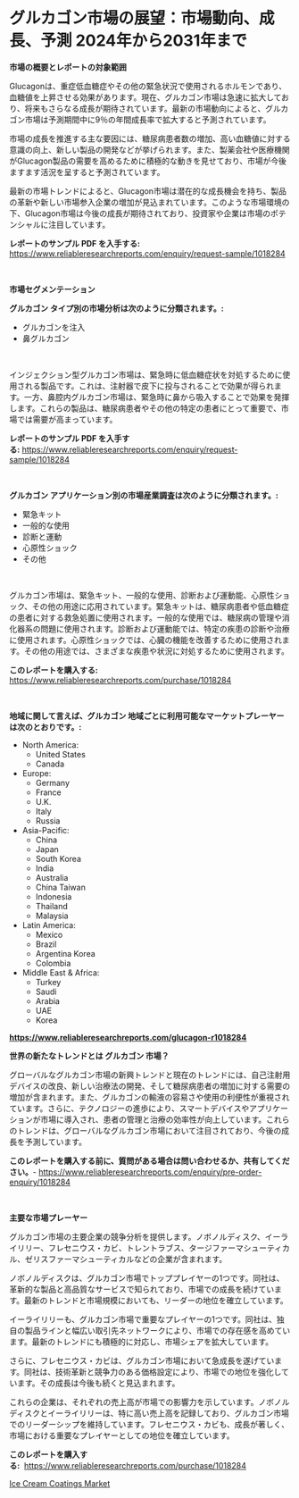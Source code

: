 <p><h1>グルカゴン市場の展望：市場動向、成長、予測 2024年から2031年まで</h1></p><p><strong>市場の概要とレポートの対象範囲</strong></p>
<p><p>Glucagonは、重症低血糖症やその他の緊急状況で使用されるホルモンであり、血糖値を上昇させる効果があります。現在、グルカゴン市場は急速に拡大しており、将来もさらなる成長が期待されています。最新の市場動向によると、グルカゴン市場は予測期間中に9％の年間成長率で拡大すると予測されています。</p><p>市場の成長を推進する主な要因には、糖尿病患者数の増加、高い血糖値に対する意識の向上、新しい製品の開発などが挙げられます。また、製薬会社や医療機関がGlucagon製品の需要を高めるために積極的な動きを見せており、市場が今後ますます活況を呈すると予測されています。</p><p>最新の市場トレンドによると、Glucagon市場は潜在的な成長機会を持ち、製品の革新や新しい市場参入企業の増加が見込まれています。このような市場環境の下、Glucagon市場は今後の成長が期待されており、投資家や企業は市場のポテンシャルに注目しています。</p></p>
<p><strong>レポートのサンプル PDF を入手する:</strong> <a href="https://www.reliableresearchreports.com/enquiry/request-sample/1018284">https://www.reliableresearchreports.com/enquiry/request-sample/1018284</a></p>
<p>&nbsp;</p>
<p><strong>市場セグメンテーション</strong></p>
<p><strong>グルカゴン タイプ別の市場分析は次のように分類されます。:</strong></p>
<p><ul><li>グルカゴンを注入</li><li>鼻グルカゴン</li></ul></p>
<p>&nbsp;</p>
<p><p>インジェクション型グルカゴン市場は、緊急時に低血糖症状を対処するために使用される製品です。これは、注射器で皮下に投与されることで効果が得られます。一方、鼻腔内グルカゴン市場は、緊急時に鼻から吸入することで効果を発揮します。これらの製品は、糖尿病患者やその他の特定の患者にとって重要で、市場では需要が高まっています。</p></p>
<p><strong>レポートのサンプル PDF を入手する:</strong>&nbsp;<a href="https://www.reliableresearchreports.com/enquiry/request-sample/1018284">https://www.reliableresearchreports.com/enquiry/request-sample/1018284</a></p>
<p>&nbsp;</p>
<p><strong> グルカゴン アプリケーション別の市場産業調査は次のように分類されます。:</strong></p>
<p><ul><li>緊急キット</li><li>一般的な使用</li><li>診断と運動</li><li>心原性ショック</li><li>その他</li></ul></p>
<p>&nbsp;</p>
<p><p>グルカゴン市場は、緊急キット、一般的な使用、診断および運動能、心原性ショック、その他の用途に応用されています。緊急キットは、糖尿病患者や低血糖症の患者に対する救急処置に使用されます。一般的な使用では、糖尿病の管理や消化器系の問題に使用されます。診断および運動能では、特定の疾患の診断や治療に使用されます。心原性ショックでは、心臓の機能を改善するために使用されます。その他の用途では、さまざまな疾患や状況に対処するために使用されます。</p></p>
<p><strong>このレポートを購入する:</strong>&nbsp; <a href="https://www.reliableresearchreports.com/purchase/1018284">https://www.reliableresearchreports.com/purchase/1018284</a></p>
<p>&nbsp;</p>
<p><strong>地域に関して言えば、グルカゴン 地域ごとに利用可能なマーケットプレーヤーは次のとおりです。:</strong></p>
<p><ul>
    <li>
        North America:
        <ul>
            <li>United States</li>
            <li>Canada</li>
        </ul>
    </li>
    <li>
        Europe:
        <ul>
            <li>Germany</li>
            <li>France</li>
            <li>U.K.</li>
            <li>Italy</li>
            <li>Russia</li>
        </ul>
    </li>
    <li>
        Asia-Pacific:
        <ul>
            <li>China</li>
            <li>Japan</li>
            <li>South Korea</li>
            <li>India</li>
            <li>Australia</li>
            <li>China Taiwan</li>
            <li>Indonesia</li>
            <li>Thailand</li>
            <li>Malaysia</li>
        </ul>
    </li>
    <li>
        Latin America:
        <ul>
            <li>Mexico</li>
            <li>Brazil</li>
            <li>Argentina Korea</li>
            <li>Colombia</li>
        </ul>
    </li>
    <li>
        Middle East & Africa:
        <ul>
            <li>Turkey</li>
            <li>Saudi</li>
            <li>Arabia</li>
            <li>UAE</li>
            <li>Korea</li>
        </ul>
    </li>
    </ul></p>
<p><strong><a href="https://www.reliableresearchreports.com/glucagon-r1018284">https://www.reliableresearchreports.com/glucagon-r1018284</a></strong>&nbsp;</p>
<p><strong>世界の新たなトレンドとは グルカゴン 市場？</strong></p>
<p><p>グローバルなグルカゴン市場の新興トレンドと現在のトレンドには、自己注射用デバイスの改良、新しい治療法の開発、そして糖尿病患者の増加に対する需要の増加が含まれます。また、グルカゴンの輸液の容易さや使用の利便性が重視されています。さらに、テクノロジーの進歩により、スマートデバイスやアプリケーションが市場に導入され、患者の管理と治療の効率性が向上しています。これらのトレンドは、グローバルなグルカゴン市場において注目されており、今後の成長を予測しています。</p></p>
<p><strong>このレポートを購入する前に、質問がある場合は問い合わせるか、共有してください。</strong>- <a href="https://www.reliableresearchreports.com/enquiry/pre-order-enquiry/1018284">https://www.reliableresearchreports.com/enquiry/pre-order-enquiry/1018284</a></p>
<p>&nbsp;</p>
<p><strong>主要な市場プレーヤー</strong></p>
<p><p>グルカゴン市場の主要企業の競争分析を提供します。ノボノルディスク、イーライリリー、フレセニウス・カビ、トレントラブス、タージファーマシューティカル、ゼリスファーマシューティカルなどの企業が含まれます。</p><p>ノボノルディスクは、グルカゴン市場でトッププレイヤーの1つです。同社は、革新的な製品と高品質なサービスで知られており、市場での成長を続けています。最新のトレンドと市場規模においても、リーダーの地位を確立しています。</p><p>イーライリリーも、グルカゴン市場で重要なプレイヤーの1つです。同社は、独自の製品ラインと幅広い取引先ネットワークにより、市場での存在感を高めています。最新のトレンドにも積極的に対応し、市場シェアを拡大しています。</p><p>さらに、フレセニウス・カビは、グルカゴン市場において急成長を遂げています。同社は、技術革新と競争力のある価格設定により、市場での地位を強化しています。その成長は今後も続くと見込まれます。</p><p>これらの企業は、それぞれの売上高が市場での影響力を示しています。ノボノルディスクとイーライリリーは、特に高い売上高を記録しており、グルカゴン市場でのリーダーシップを維持しています。フレセニウス・カビも、成長が著しく、市場における重要なプレイヤーとしての地位を確立しています。</p></p>
<p><strong>このレポートを購入する:</strong>&nbsp;&nbsp;<a href="https://www.reliableresearchreports.com/purchase/1018284">https://www.reliableresearchreports.com/purchase/1018284</a></p>
<p><p><a href="https://invited-way-688.notion.site/Ice-Cream-Coatings-Market-Report-Reveals-the-Latest-Trends-And-Growth-Opportunities-of-this-Market-70d9409b0de14cee87dea401af20f6a2">Ice Cream Coatings Market</a></p></p>